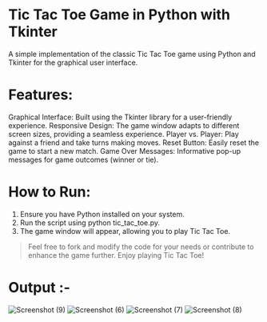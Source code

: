 # Tic Tac Toe Game in Python with Tkinter
A simple implementation of the classic Tic Tac Toe game using Python and Tkinter for the graphical user interface.
# Features:
Graphical Interface: Built using the Tkinter library for a user-friendly experience.
Responsive Design: The game window adapts to different screen sizes, providing a seamless experience.
Player vs. Player: Play against a friend and take turns making moves.
Reset Button: Easily reset the game to start a new match.
Game Over Messages: Informative pop-up messages for game outcomes (winner or tie).
# How to Run:
1. Ensure you have Python installed on your system.
2. Run the script using python tic_tac_toe.py.
3. The game window will appear, allowing you to play Tic Tac Toe.

> Feel free to fork and modify the code for your needs or contribute to enhance the game further. Enjoy playing Tic Tac Toe!

# Output :-
![Screenshot (9)](https://github.com/KunalMali-The-Clever-Programmer/TicTacToe-/assets/107911019/e08724ae-eb3b-4270-a6b7-37d6e3c5c317)
![Screenshot (6)](https://github.com/KunalMali-The-Clever-Programmer/TicTacToe-/assets/107911019/e321a24f-c5dd-4413-98ef-d3f7cee93afc)
![Screenshot (7)](https://github.com/KunalMali-The-Clever-Programmer/TicTacToe-/assets/107911019/54d366b2-4822-4ff7-8f86-9ab9d50253d0)
![Screenshot (8)](https://github.com/KunalMali-The-Clever-Programmer/TicTacToe-/assets/107911019/7eaab08d-9caa-4b44-a6f7-78f7545c8c00)

